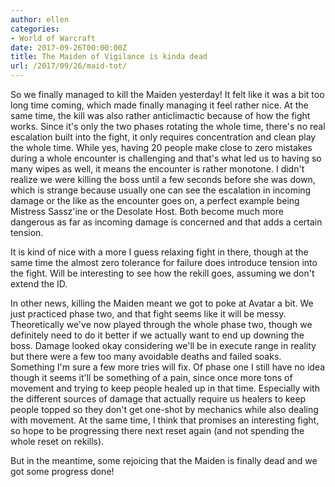 ```yaml
---
author: ellen
categories:
- World of Warcraft
date: 2017-09-26T00:00:00Z
title: The Maiden of Vigilance is kinda dead
url: /2017/09/26/maid-tot/
---
```


So we finally managed to kill the Maiden yesterday! It felt like it was a bit too long time coming, which made finally managing it feel rather nice. At the same time, the kill was also rather anticlimactic because of how the fight works. Since it's only the two phases rotating the whole time, there's no real escalation built into the fight, it only requires concentration and clean play the whole time. While yes, having 20 people make close to zero mistakes during a whole encounter is challenging and that's what led us to having so many wipes as well, it means the encounter is rather monotone. I didn't realize we were killing the boss until a few seconds before she was down, which is strange because usually one can see the escalation in incoming damage or the like as the encounter goes on, a perfect example being Mistress Sassz'ine or the Desolate Host. Both become much more dangerous as far as incoming damage is concerned and that adds a certain tension.

It is kind of nice with a more I guess relaxing fight in there, though at the same time the almost zero tolerance for failure does introduce tension into the fight. Will be interesting to see how the rekill goes, assuming we don't extend the ID.

In other news, killing the Maiden meant we got to poke at Avatar a bit. We just practiced phase two, and that fight seems like it will be messy. Theoretically we've now played through the whole phase two, though we definitely need to do it better if we actually want to end up downing the boss. Damage looked okay considering we'll be in execute range in reality but there were a few too many avoidable deaths and failed soaks. Something I'm sure a few more tries will fix. Of phase one I still have no idea though it seems it'll be something of a pain, since once more tons of movement and trying to keep people healed up in that time. Especially with the different sources of damage that actually require us healers to keep people topped so they don't get one-shot by mechanics while also dealing with movement. At the same time, I think that promises an interesting fight, so hope to be progressing there next reset again (and not spending the whole reset on rekills).

But in the meantime, some rejoicing that the Maiden is finally dead and we got some progress done!